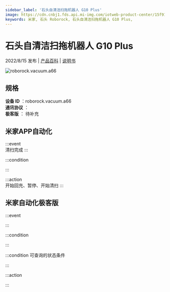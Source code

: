 ```yaml
---
sidebar_label: '石头自清洁扫拖机器人 G10 Plus'
image: https://cdn.cnbj1.fds.api.mi-img.com/iotweb-product-center/15f911a0949f07df8ab3e00196e2348f_1655690066997.png?GalaxyAccessKeyId=AKVGLQWBOVIRQ3XLEW&Expires=9223372036854775807&Signature=+N7wWQoJazXZqPoETa4zBIP5Td4=
keywords: 米家, 石头 Roborock, 石头自清洁扫拖机器人 G10 Plus, 
---
```

# 石头自清洁扫拖机器人 G10 Plus

2022/8/15 发布 | [产品百科](https://home.mi.com/webapp/content/baike/product/index.html?model=roborock.vacuum.a66/) | [说明书](https://home.mi.com/views/introduction.html?model=roborock.vacuum.a66&region=cn)

![roborock.vacuum.a66](https://cdn.cnbj1.fds.api.mi-img.com/iotweb-product-center/15f911a0949f07df8ab3e00196e2348f_1655690066997.png?GalaxyAccessKeyId=AKVGLQWBOVIRQ3XLEW&Expires=9223372036854775807&Signature=+N7wWQoJazXZqPoETa4zBIP5Td4=)

## 规格  
> 
**设备 ID** ：roborock.vacuum.a66  
**通讯协议** ：  
**极客版**  ： 待补充 


## 米家APP自动化  

:::event  
清扫完成
:::

:::condition  

:::

:::action   
开始回充、暂停、开始清扫
:::

## 米家自动化极客版  

:::event  

:::

:::condition  

:::

:::condition 可查询的状态条件  

:::

:::action  

:::

        
